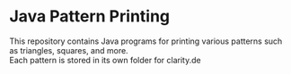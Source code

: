 # Java Pattern Printing

This repository contains Java programs for printing various patterns such as triangles, squares, and more.  
Each pattern is stored in its own folder for clarity.de



